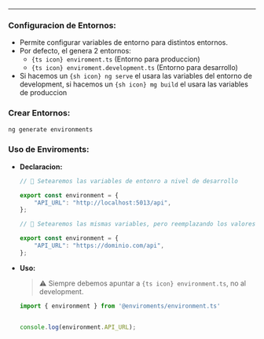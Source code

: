 
---
### Configuracion de Entornos:

- Permite configurar variables de entorno para distintos entornos.
- Por defecto, el genera 2 entornos:
	- `{ts icon} enviroment.ts` (Entorno para produccion)
	- `{ts icon} enviroment.development.ts` (Entorno para desarrollo)
- Si hacemos un `{sh icon} ng serve` el usara las variables del entorno de development, si hacemos un `{sh icon} mg build`  el usara las variables de produccion

### Crear Entornos:

```sh
ng generate environments
```

### Uso de Enviroments:

- **Declaracion:**
	```ts title:environment.development..ts
	// 🚸 Setearemos las variables de entonro a nivel de desarrollo
	
	export const environment = {
	    "API_URL": "http://localhost:5013/api",
	};
	```
	
	```ts title:environment..ts
	// 🚸 Setearemos las mismas variables, pero reemplazando los valores
	
	export const environment = {
	    "API_URL": "https://dominio.com/api",
	};
	```

- **Uso:**
	> ⚠️ Siempre debemos apuntar a `{ts icon} environment.ts`, no al development.
	
	```ts
	import { environment } from '@enviroments/environment.ts'


	console.log(environment.API_URL);
	```

